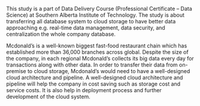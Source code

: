 This study is a part of Data Delivery Course (Professional Certificate – Data Science) at Southern Alberta Institute of Technology. The study is about transferring all database system to cloud storage to have better data approaching e.g. real-time data management, data security, and centralization the whole company database.

Mcdonald’s is a well-known biggest fast-food restaurant chain which has established more than 36,000 branches across global. Despite the size of the company, in each regional Mcdonald’s collects its big data every day for transactions along with other data. In order to transfer their data from on-premise to cloud storage, Mcdonald’s would need to have a well-designed cloud architecture and pipeline. A well-designed cloud architecture and pipeline will help the company in cost saving such as storage cost and service costs. It is also help in deployment process and further development of the cloud system.
